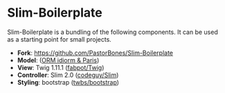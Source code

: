 # Slim-Boilerplate

Slim-Boilerplate is a bundling of the following components. It can be used as a starting point for small projects.

* __Fork__: https://github.com/PastorBones/Slim-Boilerplate
* __Model__: ([ORM idiorm & Paris](http://j4mie.github.io/idiormandparis/))
* __View__: Twig 1.11.1 ([fabpot/Twig](https://github.com/fabpot/Twig))
* __Controller__: Slim 2.0 ([codeguy/Slim](https://github.com/codeguy/Slim))
* __Styling__: bootstrap ([twbs/bootstrap](https://github.com/twbs/bootstrap))
